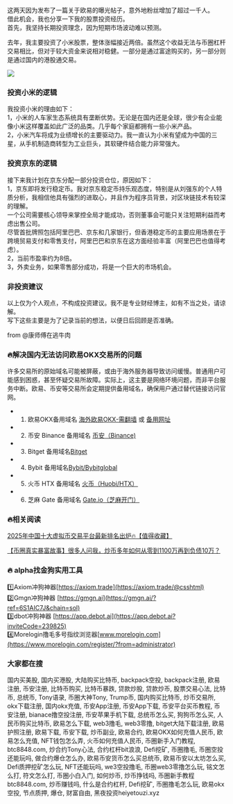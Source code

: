 这两天因为发布了一篇关于欧易的曝光帖子，意外地粉丝增加了超过一千人。  
借此机会，我也分享一下我的股票投资经历。  
首先，我坚持长期投资理念，因为短期市场波动难以预测。  

去年，我主要投资了小米股票，整体涨幅接近两倍。虽然这个收益无法与币圈杠杆交易相比，但对于较大资金来说相对稳健。一部分是通过富途购买的，另一部分则是通过国内的港股通交易。  

[![](https://307e939.webp.li/20250708172337682.png)](https://btc8848.com/top-10-exchanges)  

### 投资小米的逻辑  
我投资小米的理由如下：  
1，小米的人车家生态系统具有垄断优势。无论是在国内还是全球，很少有企业能像小米这样覆盖如此广泛的品类。几乎每个家庭都拥有一些小米产品。  
2，小米汽车将成为业绩增长的主要驱动力。我一直认为小米有望成为中国的三星，从手机制造商转型为工业巨头，其软硬件结合能力非常强大。  

### 投资京东的逻辑  
接下来我计划在京东分配一部分投资仓位，原因如下：  
1，京东即将发行稳定币。我对京东稳定币持乐观态度，特别是从刘强东的个人特质分析，我相信他具有强烈的进取心，并且作为程序员背景，对区块链技术有较深的理解。  
一个公司需要核心领导来掌控全局才能成功，否则董事会可能只关注短期利益而考虑出售公司。  
尽管首批牌照包括阿里巴巴、京东和几家银行，但香港稳定币的主要应用场景在于跨境贸易支付和零售支付，阿里巴巴和京东在这方面经验丰富（阿里巴巴也值得考虑）。  
2，当前市盈率约为8倍。  
3，外卖业务，如果零售部分成功，将是一个巨大的市场机会。  

### 非投资建议  
以上仅为个人观点，不构成投资建议。我不是专业财经博主，如有不当之处，请谅解。  
写下这些主要是为了记录当前的想法，以便日后回顾是否准确。  

from @康师傅在逃牛肉  

### 🔥解决国内无法访问欧易OKX交易所的问题  
许多交易所的原始域名可能被屏蔽，或由于海外服务器导致访问缓慢。普通用户可能感到困惑，甚至怀疑交易所故障。实际上，这主要是网络环境问题，而非平台服务中断。欧易、币安等交易所会定期提供备用域名，确保用户通过替代链接访问官网。  

- 1. 欧易OKX备用域名 [海外欧易OKX-需翻墙](https://www.okx.com/join/74873351) 或 [备用网址](https://www.chouyi.kim/zh-hans/join/74873351)  
- 2. 币安 Binance 备用域名 [币安（Binance)](https://accounts.binance.com/zh-CN/register?ref=36457687)  
- 3. Bitget 备用域名[Bitget](https://www.bitget.com/zh-CN/referral/register?from=referral&clacCode=VRNEYUTR)  
- 4. Bybit 备用域名[Bybit/Bybitglobal](https://www.bybitglobal.com/zh-MY/invite/?ref=VMKORMM)  
- 5. 火币 HTX 备用域名 [火币（Huobi/HTX）](https://www.htx.com/invite/zh-cn/1f?invite_code=whf45223)  
- 6. 芝麻 Gate 备用域名 [Gate.io（芝麻开门）](https://www.gate.io/zh/signup?ref_type=103&ref=A1ERAQ)  

### 🔥相关阅读  
[2025年中国十大虚拟币交易平台最新排名出炉🔥【值得收藏】](https://btc8848.com/top-10-exchanges/)  

[【币圈真实暴富故事】很多人问我，炒币多年如何从零到1100万再到负债10万？](https://heiyetouzi.xyz/biquanstory001/)  

### 🔥 alpha找金狗实用工具  
1️⃣Axiom冲狗神器[https://axiom.trade](https://axiom.trade/@csshtml)  
2️⃣Gmgn冲狗神器 [https://gmgn.ai](https://gmgn.ai/?ref=6S1AIC7J&chain=sol)  
3️⃣dbot冲狗神器 [https://app.debot.ai](https://app.debot.ai?inviteCode=239825)  
4️⃣Morelogin撸毛多号指纹浏览器[www.morelogin.com](https://www.morelogin.com/register/?from=administrator)  

### 大家都在搜  
国内买美股, 国内买港股, 大陆购买比特币, backpack空投, backpack注册, 欧易注册, 币安注册, 比特币购买, 比特币暴跌, 贷款炒股, 贷款炒币, 股票交易心法, 比特币, 总统币, Tony语录, 币圈大神Tony, Trump币, 国内购买比特币, 炒币交易所, okx下载注册, 国内okx充值, 币安App注册, 币安App下载, 币安平台买币教程, 币安注册, bianace撸空投注册, 币安苹果手机下载, 总统币怎么买, 狗狗币怎么买, 人民币购买比特币, 欧易怎么下载, web3撸毛, web3零撸, bitget大陆下载注册, 欧易护照注册, 欧易下载, 币安下载, 炒币副业, 欧易合约, 欧易OKX如何充值人民币, 欧易怎么充值, NFT钱包怎么弄, 火币如何充值人民币, 币圈新手入门教程, btc8848.com, 炒合约Tony心法, 合约杠杆bit浪浪, Defi挖矿, 币圈撸毛, 币圈空投还能玩吗, 做合约爆仓怎么办, 欧易币安货币怎么买总统币, 欧易币安以太坊怎么买, Defi质押挖矿怎么玩, NFT还能玩吗, we3空投撸毛, 币圈web3零撸怎么玩, 铭文怎么打, 符文怎么打, 币圈小白入门, 如何炒币, 炒币挣钱吗, 币圈新手教程btc8848.com, 炒币赚钱吗, 什么是合约杠杆, Defi挖矿, 币圈撸毛怎么玩, 欧易okx空投, 节点质押, 爆仓, 财富自由, 黑夜投资heiyetouzi.xyz